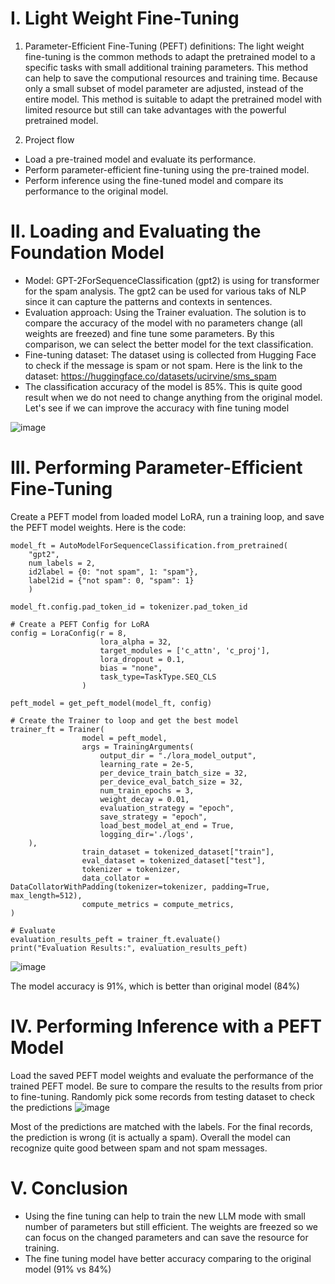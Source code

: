 # I. Light Weight Fine-Tuning
1. Parameter-Efficient Fine-Tuning (PEFT) definitions:
The light weight fine-tuning is the common methods to adapt the pretrained model to a specific tasks with small additional training parameters.
This method can help to save the computional resources and training time. Because only a small subset of model parameter are adjusted, instead of the entire model.
This method is suitable to adapt the pretrained model with limited resource but still can take advantages with the powerful pretrained model.

2. Project flow
- Load a pre-trained model and evaluate its performance.
- Perform parameter-efficient fine-tuning using the pre-trained model.
- Perform inference using the fine-tuned model and compare its performance to the original model.

# II. Loading and Evaluating the Foundation Model
- Model: GPT-2ForSequenceClassification (gpt2) is using for transformer for the spam analysis. The gpt2 can be used for various taks of NLP since it can capture the patterns and contexts in sentences.
- Evaluation approach: Using the Trainer evaluation. The solution is to compare the accuracy of the model with no parameters change (all weights are freezed) and fine tune some parameters. By this comparison, we can select the better model for the text classification.
- Fine-tuning dataset: The dataset using is collected from Hugging Face to check if the message is spam or not spam. Here is the link to the dataset: https://huggingface.co/datasets/ucirvine/sms_spam
- The classification accuracy of the model is 85%. This is quite good result when we do not need to change anything from the original model. Let's see if we can improve the accuracy with fine tuning model

![image](https://github.com/user-attachments/assets/61fe86b6-f659-4766-8eed-bfe6369ba05e)


# III. Performing Parameter-Efficient Fine-Tuning
Create a PEFT model from loaded model LoRA, run a training loop, and save the PEFT model weights. Here is the code:
```
model_ft = AutoModelForSequenceClassification.from_pretrained(
    "gpt2",
    num_labels = 2,
    id2label = {0: "not spam", 1: "spam"},
    label2id = {"not spam": 0, "spam": 1}
    )

model_ft.config.pad_token_id = tokenizer.pad_token_id

# Create a PEFT Config for LoRA
config = LoraConfig(r = 8, 
                    lora_alpha = 32,
                    target_modules = ['c_attn', 'c_proj'],
                    lora_dropout = 0.1,
                    bias = "none",
                    task_type=TaskType.SEQ_CLS
                )

peft_model = get_peft_model(model_ft, config)

# Create the Trainer to loop and get the best model
trainer_ft = Trainer(
                model = peft_model, 
                args = TrainingArguments(
                    output_dir = "./lora_model_output",
                    learning_rate = 2e-5,
                    per_device_train_batch_size = 32,
                    per_device_eval_batch_size = 32,
                    num_train_epochs = 3,
                    weight_decay = 0.01,
                    evaluation_strategy = "epoch",
                    save_strategy = "epoch",
                    load_best_model_at_end = True,
                    logging_dir='./logs',   
    ),
                train_dataset = tokenized_dataset["train"],
                eval_dataset = tokenized_dataset["test"],
                tokenizer = tokenizer,
                data_collator = DataCollatorWithPadding(tokenizer=tokenizer, padding=True, max_length=512),
                compute_metrics = compute_metrics,
)

# Evaluate
evaluation_results_peft = trainer_ft.evaluate()
print("Evaluation Results:", evaluation_results_peft)
```

![image](https://github.com/user-attachments/assets/ccef017d-a823-4b4e-936c-5393d73de6c5)


The model accuracy is 91%, which is better than original model (84%)


# IV. Performing Inference with a PEFT Model
Load the saved PEFT model weights and evaluate the performance of the trained PEFT model. Be sure to compare the results to the results from prior to fine-tuning.
Randomly pick some records from testing dataset to check the predictions
![image](https://github.com/user-attachments/assets/3c0af1bb-e779-4f95-8dda-f74d3d1128f0)

Most of the predictions are matched with the labels. For the final records, the prediction is wrong (it is actually a spam). Overall the model can recognize quite good between spam and not spam messages.

# V. Conclusion
- Using the fine tuning can help to train the new LLM mode with small number of parameters but still efficient. The weights are freezed so we can focus on the changed parameters and can save the resource for training.
- The fine tuning model have better accuracy comparing to the original model (91% vs 84%)
